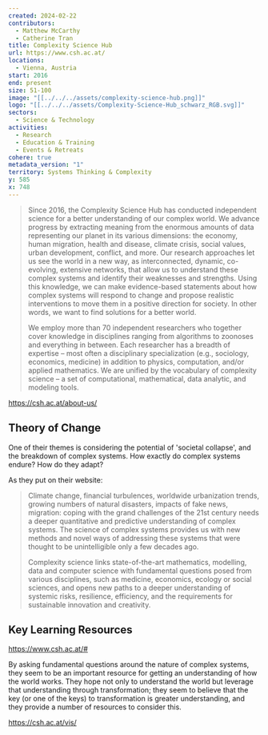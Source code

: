 ```yaml
---
created: 2024-02-22
contributors:
  - Matthew McCarthy
  - Catherine Tran
title: Complexity Science Hub
url: https://www.csh.ac.at/
locations:
  - Vienna, Austria
start: 2016
end: present
size: 51-100
image: "[[../../../assets/complexity-science-hub.png]]"
logo: "[[../../../assets/Complexity-Science-Hub_schwarz_RGB.svg]]"
sectors:
  - Science & Technology
activities:
  - Research
  - Education & Training
  - Events & Retreats
cohere: true
metadata_version: "1"
territory: Systems Thinking & Complexity
y: 585
x: 748
---
```

>Since 2016, the Complexity Science Hub has conducted independent science for a better understanding of our complex world. We advance progress by extracting meaning from the enormous amounts of data representing our planet in its various dimensions: the economy, human migration, health and disease, climate crisis, social values, urban development, conflict, and more. Our research approaches let us see the world in a new way, as interconnected, dynamic, co-evolving, extensive networks, that allow us to understand these complex systems and identify their weaknesses and strengths. Using this knowledge, we can make evidence-based statements about how complex systems will respond to change and propose realistic interventions to move them in a positive direction for society. In other words, we want to find solutions for a better world.
>
>We employ more than 70 independent researchers who together cover knowledge in disciplines ranging from algorithms to zoonoses and everything in between. Each researcher has a breadth of expertise – most often a disciplinary specialization (e.g., sociology, economics, medicine) in addition to physics, computation, and/or applied mathematics. We are unified by the vocabulary of complexity science – a set of computational, mathematical, data analytic, and modeling tools.

https://csh.ac.at/about-us/

## Theory of Change 

One of their themes is considering the potential of 'societal collapse', and the breakdown of complex systems. How exactly do complex systems endure? How do they adapt? 
 
As they put on their website: 

>Climate change, financial turbulences, worldwide urbanization trends, growing numbers of natural disasters, impacts of fake news, migration: coping with the grand challenges of the 21st century needs a deeper quantitative and predictive understanding of complex systems. The science of complex systems provides us with new methods and novel ways of addressing these systems that were thought to be unintelligible only a few decades ago.
  >
>Complexity science links state-of-the-art mathematics, modelling, data and computer science with fundamental questions posed from various disciplines, such as medicine, economics, ecology or social sciences, and opens new paths to a deeper understanding of systemic risks, resilience, efficiency, and the requirements for sustainable innovation and creativity.

## Key Learning Resources 

https://www.csh.ac.at/#

By asking fundamental questions around the nature of complex systems, they seem to be an important resource for getting an understanding of how the world works. They hope not only to understand the world but leverage that understanding through transformation; they seem to believe that the key (or one of the keys) to transformation is greater understanding, and they provide a number of resources to consider this. 

https://csh.ac.at/vis/

 